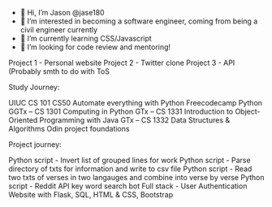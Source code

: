 - 👋 Hi, I’m Jason @jase180
- 👀 I’m interested in becoming a software engineer, coming from being a civil engineer currently
- 🌱 I’m currently learning CSS/Javascript
- 💞️ I’m looking for code review and mentoring!

Project 1 - Personal website
Project 2 - Twitter clone
Project 3 - API (Probably smth to do with ToS

Study Journey:

UIUC CS 101
CS50
Automate everything with Python
Freecodecamp Python
GGTx – CS 1301 Computing in Python
GTx – CS 1331 Introduction to Object-Oriented Programming with Java
GTx – CS 1332 Data Structures & Algorithms
Odin project foundations


Project journey:

Python script - Invert list of grouped lines for work
Python script - Parse directory of txts for information and write to csv file
Python script - Read two txts of verses in two langauges and combine into verse by verse
Python script - Reddit API key word search bot
Full stack - User Authentication Website with Flask, SQL, HTML & CSS, Bootstrap

<!---
jase180/jase180 is a ✨ special ✨ repository because its `README.md` (this file) appears on your GitHub profile.
You can click the Preview link to take a look at your changes.
--->
